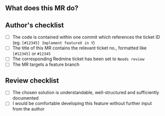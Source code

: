 <!--
This template is primarily for getting feedback on a skeleton implementation,
i.e. an implementation of the general structure of the code, and the use of
design patterns etc.
-->

## What does this MR do?
<!--
Briefly describe what this MR is about.
Examples:
 Implements feature X
 Fixes bug in Y
-->


## Author's checklist

- [ ] The code is contained within one commit which references the ticket ID (eg. `[#12345] Implement featureX in Y`)
- [ ] The title of this MR contains the relevant ticket no., formatted like `[#12345]` or `#12345`
- [ ] The corresponding Redmine ticket has been set to `Needs review`
- [ ] The MR targets a feature branch

## Review checklist

- [ ] The chosen solution is understandable, well-structured and sufficiently documented
- [ ] I would be comfortable developing this feature without further input from the author
